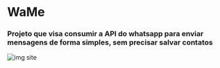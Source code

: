 # WaMe
### Projeto que visa consumir a API do whatsapp para enviar mensagens de forma simples, sem precisar salvar contatos

<img src="https://i.ibb.co/nwg1HNq/page.png" alt="img site">
